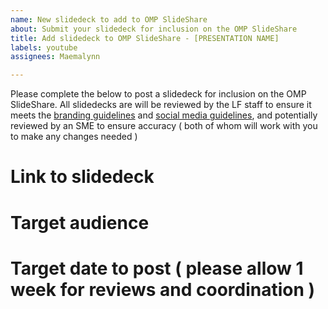```yaml
---
name: New slidedeck to add to OMP SlideShare
about: Submit your slidedeck for inclusion on the OMP SlideShare
title: Add slidedeck to OMP SlideShare - [PRESENTATION NAME]
labels: youtube
assignees: Maemalynn

---
```


Please complete the below to post a slidedeck for inclusion on the OMP SlideShare. All slidedecks are will be reviewed by the LF staff to ensure it meets the [branding guidelines](https://github.com/openmainframeproject/foundation/blob/master/BRANDING_GUIDELINES.md) and [social media guidelines](https://github.com/openmainframeproject/foundation/blob/master/SOCIAL_MEDIA_GUIDELINES.md), and potentially reviewed by an SME to ensure accuracy ( both of whom will work with you to make any changes needed )

# Link to slidedeck

# Target audience

# Target date to post ( please allow 1 week for reviews and coordination )
